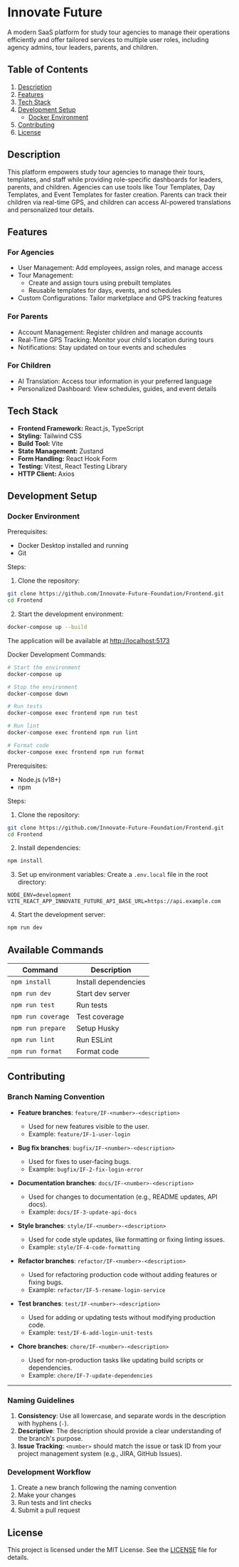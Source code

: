 # Innovate Future

A modern SaaS platform for study tour agencies to manage their operations efficiently and offer tailored services to multiple user roles, including agency admins, tour leaders, parents, and children.

## Table of Contents

1. [Description](#description)
2. [Features](#features)
3. [Tech Stack](#tech-stack)
4. [Development Setup](#development-setup)
   - [Docker Environment](#docker-environment)
5. [Contributing](#contributing)
6. [License](#license)

## Description

This platform empowers study tour agencies to manage their tours, templates, and staff while providing role-specific dashboards for leaders, parents, and children. Agencies can use tools like Tour Templates, Day Templates, and Event Templates for faster creation. Parents can track their children via real-time GPS, and children can access AI-powered translations and personalized tour details.

## Features

### For Agencies

- User Management: Add employees, assign roles, and manage access
- Tour Management:
  - Create and assign tours using prebuilt templates
  - Reusable templates for days, events, and schedules
- Custom Configurations: Tailor marketplace and GPS tracking features

### For Parents

- Account Management: Register children and manage accounts
- Real-Time GPS Tracking: Monitor your child's location during tours
- Notifications: Stay updated on tour events and schedules

### For Children

- AI Translation: Access tour information in your preferred language
- Personalized Dashboard: View schedules, guides, and event details

## Tech Stack

- **Frontend Framework:** React.js, TypeScript
- **Styling:** Tailwind CSS
- **Build Tool:** Vite
- **State Management:** Zustand
- **Form Handling:** React Hook Form
- **Testing:** Vitest, React Testing Library
- **HTTP Client:** Axios

## Development Setup

### Docker Environment

Prerequisites:

- Docker Desktop installed and running
- Git

Steps:

1. Clone the repository:

```bash
git clone https://github.com/Innovate-Future-Foundation/Frontend.git
cd Frontend
```

2. Start the development environment:

```bash
docker-compose up --build
```

The application will be available at <http://localhost:5173>

Docker Development Commands:

```bash
# Start the environment
docker-compose up

# Stop the environment
docker-compose down

# Run tests
docker-compose exec frontend npm run test

# Run lint
docker-compose exec frontend npm run lint

# Format code
docker-compose exec frontend npm run format
```

Prerequisites:

- Node.js (v18+)
- npm

Steps:

1. Clone the repository:

```bash
git clone https://github.com/Innovate-Future-Foundation/Frontend.git
cd Frontend
```

2. Install dependencies:

```bash
npm install
```

3. Set up environment variables:
   Create a `.env.local` file in the root directory:

```env
NODE_ENV=development
VITE_REACT_APP_INNOVATE_FUTURE_API_BASE_URL=https://api.example.com
```

4. Start the development server:

```bash
npm run dev
```

## Available Commands

| Command            | Description          |
| ------------------ | -------------------- |
| `npm install`      | Install dependencies |
| `npm run dev`      | Start dev server     |
| `npm run test`     | Run tests            |
| `npm run coverage` | Test coverage        |
| `npm run prepare`  | Setup Husky          |
| `npm run lint`     | Run ESLint           |
| `npm run format`   | Format code          |

## Contributing

### Branch Naming Convention

- **Feature branches**: `feature/IF-<number>-<description>`

  - Used for new features visible to the user.
  - Example: `feature/IF-1-user-login`

- **Bug fix branches**: `bugfix/IF-<number>-<description>`

  - Used for fixes to user-facing bugs.
  - Example: `bugfix/IF-2-fix-login-error`

- **Documentation branches**: `docs/IF-<number>-<description>`

  - Used for changes to documentation (e.g., README updates, API docs).
  - Example: `docs/IF-3-update-api-docs`

- **Style branches**: `style/IF-<number>-<description>`

  - Used for code style updates, like formatting or fixing linting issues.
  - Example: `style/IF-4-code-formatting`

- **Refactor branches**: `refactor/IF-<number>-<description>`

  - Used for refactoring production code without adding features or fixing bugs.
  - Example: `refactor/IF-5-rename-login-service`

- **Test branches**: `test/IF-<number>-<description>`

  - Used for adding or updating tests without modifying production code.
  - Example: `test/IF-6-add-login-unit-tests`

- **Chore branches**: `chore/IF-<number>-<description>`
  - Used for non-production tasks like updating build scripts or dependencies.
  - Example: `chore/IF-7-update-dependencies`

---

### Naming Guidelines

1. **Consistency**: Use all lowercase, and separate words in the description with hyphens (`-`).
2. **Descriptive**: The description should provide a clear understanding of the branch's purpose.
3. **Issue Tracking**: `<number>` should match the issue or task ID from your project management system (e.g., JIRA, GitHub Issues).

### Development Workflow

1. Create a new branch following the naming convention
2. Make your changes
3. Run tests and lint checks
4. Submit a pull request

## License

This project is licensed under the MIT License. See the [LICENSE](LICENSE) file for details.
